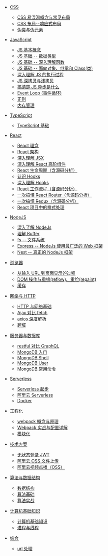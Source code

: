 - [CSS](/css/ "CSS 布局 伪元素")

  - [CSS 易混淆概念与常见布局](/css/interview.md "CSS 常见布局")
  - [CSS 布局--响应式布局](/css/response_style.md "css 响应式布局 Flex")
  <!-- - [CSS 布局--网格布局](/css/grid.md "css 网格布局 Grid") -->
  - [伪类与伪元素](/css/pseudo.md "CSS 伪类 伪元素")

- [JavaScript](/js/ "原生JavaScript")

  - [JS 基本概念](/js/concept.md "JavaScript 基础概念")
  - [JS 基础 -- 数据类型](/js/base.md "JavaScript 数据类型")
  - [JS 基础 -- 深入理解函数](/js/function.md "JavaScript function 函数")
  - [JS 基础 -- 面向对象、继承和 Class(类)](/js/object.md "JavaScript Object 对象")
  - [深入理解 JS 的执行过程](/js/deep.md "JavaScript 深入理解JS执行")
  - [JS 深拷贝与浅拷贝](/js/copy.md "JavaScript 深拷贝与浅拷贝")
  - [搞清楚 JS 异步是什么](/js/async.md "JavaScript 异步")
  - [Event Loop (事件循环)](/js/event_loop.md "JavaScript event loop 事件循环")
  - [正则](/js/regexp.md "JavaScript regexp 正则表达式")
  - [内存管理](/js/memory.md "JavaScript 内存管理")

- [TypeScript](/ts/ "TypeScript 学习")

  - [TypeScript 基础](/ts/base.md "TypeScript 学习笔记")

- [React](/react/ "react 学习 教程 源码")

  - [React 理念](/react/react_base.md "react 理念")
  - [React 架构](/react/react_architecture.md "react 架构")
  - [深入理解 JSX](/react/react_jsx.md "react JSX")
  <!-- - [Virtual DOM 与 Fiber](/react/react_virtualDomFiber.md "react fiber 架构 虚拟DOM virtual DOM") -->
  - [深入理解 React 高阶组件](/react/react_hoc.md "react 高阶组件 HOC")
  - [React 生命周期（含源码分析）](/react/react_lifecycle.md "react 生命周期")
  - [认识 Hooks](/react/react_hooks.md "react Hooks")
  - [深入理解 Hooks](/react/react_hooks2.md "react Hooks")
  - [React 工作流程（含源码分析）](/react/react_workFlow.md "react 源码 初始化 渲染流程")
  - [一次搞懂 React Router（含源码分析）](/react/react_router.md "react router 路由 源码")
  - [一次搞懂 Redux（含源码分析）](/react/react_redux.md "react redux 状态管理")
  <!-- - [React 项目中的组件规划](/react/react_component.md "react component") -->
  - [React 项目中的样式处理](/react/react_style.md "react CSS Modules 样式 模块化")
  <!-- - [Antd 分析](/react/react_antd.md "react antd")
  - [React 开源组件库 -- BlockUi](/react/react_blockUi.md "react 组件库 blockUi") -->
  <!-- - [React 常见面试题](/react/react_interview.md "react 面试题") -->

- [NodeJS](/node/ "nodeJs")

  - [深入了解 NodeJs](/node/base.md "认识 Node.js")
  <!-- - [events -- 事件触发器](/node/events.md "NodeJs events 事件") -->
  - [理解 Buffer](/node/buffer.md "NodeJs buffer")
  <!-- - [理解 Stream (流)](/node/stream.md "NodeJs Stream 流") -->
  - [fs -- 文件系统](/node/fs.md "NodeJs fs模块")
  <!-- - [process、child process 和 cluster](/node/process.md "NodeJs 进程") -->
  - [Express -- NodeJs 使用最广泛的 Web 框架](/node/express.md "express")
  <!-- - [Koa -- 下一代 Node.js Web 框架](/node/koa.md "koa") -->
  - [Nest -- 真正的 NodeJs 框架](/node/nest.md "nest")

- [浏览器](/browser/ "浏览器")

  - [从输入 URL 到页面显示的过程](/browser/urlToView.md "浏览器 从URL到页面显示")
  - [DOM 操作与重排(reflow)、重绘(repaint)](/browser/reflow_repaint.md "浏览器 重排 reflow 重绘 repaint")
  - [缓存](/browser/cache.md "浏览器 缓存")
  <!-- - [本地存储](/browser/storage.md "浏览器 本地存储") -->

- [网络与 HTTP](/http/ "HTTP")

  - [HTTP 与网络基础](/http/http.md "网络 HTTP")
  - [Ajax 对比 fetch](/http/ajaxVsFetch.md "Ajax、fetch")
  - [axios 深度解析](/http/axios.md "axios")
  - [跨域](/http/cors.md "HTTP 跨域 CORS JSONP")

- [服务器与数据库](/server/ "服务器")

  - [restful 对比 GraphQL](/server/restfulVsGraphql.md "restful 对比 GraphQL")
  - [MongoDB 入门](/server/mongo.md "MongoDB 入门")
  - [MongoDB Shell](/server/mongo_shell.md "MongoDB 入门")
  - [MongoDB User](/server/mongo_user.md "MongoDB 入门")
  - [MongoDB 常用命令](/server/mongo_command.md "MongoDB 入门")

- [Serverless](/serverless/ "severless")

  - [Serverless 起步](/serverless/start.md "serverless 概念 基础")
  - [阿里云 Serverless](/serverless/aliServerless.md "aliyun 阿里云 serverless 使用")
  - [Docker](/serverless/docker.md "docker 简介 容器 镜像")

- [工程化](/projectBuild/ "前端工程化 webpack")

  - [webpack 概念与原理](/projectBuild/webpack.md "webpack")
  - [Webpack 实战与配置详解](/projectBuild/webpack_case.md "webpack")
  - [模块化](/projectBuild/modules.md "JS module")

- [技术方案](/scheme/ "技术方案")

  - [无状态登录 JWT](/scheme/JWT.md "无状态登录")
  <!-- - [文件上传](/scheme/upload.md "文件上传 upload") -->
  - [阿里云 OSS 文件上传](/scheme/oss.md "阿里云文件上传 upload OSS")
  - [阿里云视频点播（OSS）](/scheme/vod.md "视频点播")

- [算法与数据结构](/algorithmStructure/ "算法 数据结构")

  - [数据结构](/algorithmStructure/structure.md "数据结构")
  - [算法基础](/algorithmStructure/algorithm.md "算法")
  - [算法实战](/algorithmStructure/algorithms.md "算法实战")

- [计算机基础知识](/base/ "计算机基础知识")

  - [计算机基础知识](/base/computerBase.md "计算机 基础知识")
  - [进程与线程](/base/thread.md "进程 线程")

- [综合](/synthesize/ "综合")

  - [url 处理](/synthesize/url.md "url")

<!-- - [1000 问](/ask1000/ "前端1000问")

  - [CSS](/ask1000/1css.md "CSS 面试题")
  - [JS](/ask1000/2js.md "js 面试题")
  - [React](/ask1000/3react.md "react 面试题")
  - [Node.js](/ask1000/4node.md "node 面试题")
  - [浏览器](/ask1000/5browser.md "browser 面试题")
  - [HTTP](/ask1000/6http.md "http 面试题")
  - [前端工程化](/ask1000/7project.md "project 面试题")
  - [算法](/ask1000/8algorithm.md "algorithm 面试题") -->
